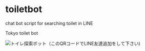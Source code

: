 # toiletbot
chat bot script for searching toilet in LINE 

Tokyo toilet bot

![トイレ探索ボット（このQRコードでLINE友達追加をして下さい)](https://qr-official.line.me/M/F5uY5byaIr.png "QRコード")
